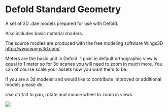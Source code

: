 # Defold Standard Geometry
A set of 3D .dae models prepared for use with Defold.

Also includes basic material shaders.

The source modles are produced with the free modeling software Wings3D http://www.wings3d.com/

Meters are the basic unit in Defold. 1 pixel in default orthographic view is equal to 1 meter so for 3d scenes you will need to zoom in much more. You can of course scale your assets how you want them to be.

If you are a 3d modeler and would like to contribute improved or additional models please do.

Use ctrl/alt to pan, rotate and mouse wheel to zoom in views.

![](https://raw.githubusercontent.com/subsoap/Defold-Standard-Geometry/master/defold-standard-geometry/docs/img4.png)